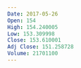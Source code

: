 ```yaml
---
Date: 2017-05-26
Open: 154
High: 154.240005
Low: 153.309998
Close: 153.610001
Adj Close: 151.258728
Volume: 21701100
---
```

